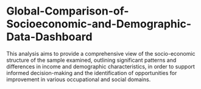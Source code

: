 # Global-Comparison-of-Socioeconomic-and-Demographic-Data-Dashboard

This analysis aims to provide a comprehensive view of the socio-economic structure of the sample examined, outlining significant patterns and differences in income and demographic characteristics, in order to support informed decision-making and the identification of opportunities for improvement in various occupational and social domains.
